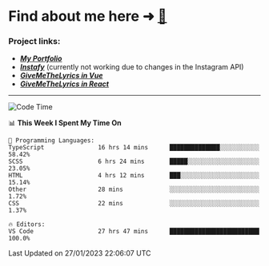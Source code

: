 # Find about me here ➜ [🧑](https://pauabella.dev)

### Project links:
- ***[My Portfolio](https://pauabella.dev)***
- ***[Instafy](https://instafy.me)*** (currently not working due to changes in the Instagram API)
- ***[GiveMeTheLyrics in Vue](https://lyrics.pauabella.dev)***
- ***[GiveMeTheLyrics in React](https://pauabella.dev/GiveMeTheLyrics)***

---
<!--START_SECTION:waka-->
![Code Time](http://img.shields.io/badge/Code%20Time-1%2C835%20hrs%2020%20mins-blue)

📊 **This Week I Spent My Time On** 

```text
💬 Programming Languages: 
TypeScript               16 hrs 14 mins      ██████████████░░░░░░░░░░░   58.42% 
SCSS                     6 hrs 24 mins       █████░░░░░░░░░░░░░░░░░░░░   23.05% 
HTML                     4 hrs 12 mins       ███░░░░░░░░░░░░░░░░░░░░░░   15.14% 
Other                    28 mins             ░░░░░░░░░░░░░░░░░░░░░░░░░   1.72% 
CSS                      22 mins             ░░░░░░░░░░░░░░░░░░░░░░░░░   1.37%

🔥 Editors: 
VS Code                  27 hrs 47 mins      █████████████████████████   100.0%

```


 Last Updated on 27/01/2023 22:06:07 UTC
<!--END_SECTION:waka-->
